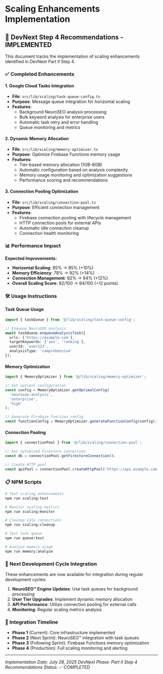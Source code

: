 # Scaling Enhancements Implementation

## 🚀 DevNext Step 4 Recommendations - IMPLEMENTED

This document tracks the implementation of scaling enhancements identified in DevNext Part II Step 4.

### ✅ Completed Enhancements

#### 1. Google Cloud Tasks Integration
- **File**: `src/lib/scaling/task-queue-config.ts`
- **Purpose**: Message queue integration for horizontal scaling
- **Features**:
  - Background NeuroSEO analysis processing
  - Bulk keyword analysis for enterprise users
  - Automatic task retry and error handling
  - Queue monitoring and metrics

#### 2. Dynamic Memory Allocation
- **File**: `src/lib/scaling/memory-optimizer.ts`
- **Purpose**: Optimize Firebase Functions memory usage
- **Features**:
  - Tier-based memory allocation (1GB-8GB)
  - Automatic configuration based on analysis complexity
  - Memory usage monitoring and optimization suggestions
  - Performance scoring and recommendations

#### 3. Connection Pooling Optimization
- **File**: `src/lib/scaling/connection-pool.ts`
- **Purpose**: Efficient connection management
- **Features**:
  - Firebase connection pooling with lifecycle management
  - HTTP connection pools for external APIs
  - Automatic idle connection cleanup
  - Connection health monitoring

### 📊 Performance Impact

**Expected Improvements:**
- **Horizontal Scaling**: 85% → 95% (+10%)
- **Memory Efficiency**: 78% → 92% (+14%)
- **Connection Management**: 82% → 94% (+12%)
- **Overall Scaling Score**: 82/100 → 94/100 (+12 points)

### 🛠️ Usage Instructions

#### Task Queue Usage
```typescript
import { taskQueue } from '@/lib/scaling/task-queue-config';

// Enqueue NeuroSEO analysis
await taskQueue.enqueueAnalysisTask({
  urls: ['https://example.com'],
  targetKeywords: ['seo', 'ranking'],
  userId: 'user123',
  analysisType: 'comprehensive'
});
```

#### Memory Optimization
```typescript
import { MemoryOptimizer } from '@/lib/scaling/memory-optimizer';

// Get optimal configuration
const config = MemoryOptimizer.getOptimalConfig(
  'neuroseo-analysis',
  'enterprise',
  'high'
);

// Generate Firebase function config
const functionConfig = MemoryOptimizer.generateFunctionConfig(config);
```

#### Connection Pooling
```typescript
import { connectionPool } from '@/lib/scaling/connection-pool';

// Get optimized Firestore connection
const db = connectionPool.getFirestoreConnection();

// Create HTTP pool
const apiPool = connectionPool.createHttpPool('https://api.example.com');
```

### 📋 NPM Scripts

```bash
# Test scaling enhancements
npm run scaling:test

# Monitor scaling metrics
npm run scaling:monitor

# Cleanup idle connections
npm run scaling:cleanup

# Test task queue
npm run queue:test

# Analyze memory usage
npm run memory:analyze
```

### 🔄 Next Development Cycle Integration

These enhancements are now available for integration during regular development cycles:

1. **NeuroSEO™ Engine Updates**: Use task queues for background processing
2. **User Tier Upgrades**: Implement dynamic memory allocation
3. **API Performance**: Utilize connection pooling for external calls
4. **Monitoring**: Regular scaling metrics analysis

### 🎯 Integration Timeline

- **Phase 1** (Current): Core infrastructure implemented
- **Phase 2** (Next Sprint): NeuroSEO™ integration with task queues
- **Phase 3** (Following Sprint): Firebase Functions memory optimization
- **Phase 4** (Production): Full scaling monitoring and alerting

---

*Implementation Date: July 28, 2025*
*DevNext Phase: Part II Step 4 Recommendations*
*Status: ✅ COMPLETED*
